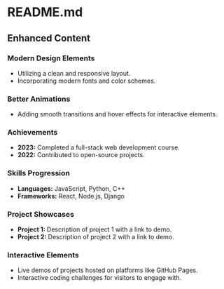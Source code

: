 # README.md

## Enhanced Content

### Modern Design Elements
- Utilizing a clean and responsive layout.
- Incorporating modern fonts and color schemes.

### Better Animations
- Adding smooth transitions and hover effects for interactive elements.

### Achievements
- **2023:** Completed a full-stack web development course.
- **2022:** Contributed to open-source projects.

### Skills Progression
- **Languages:** JavaScript, Python, C++
- **Frameworks:** React, Node.js, Django

### Project Showcases
- **Project 1:** Description of project 1 with a link to demo.
- **Project 2:** Description of project 2 with a link to demo.

### Interactive Elements
- Live demos of projects hosted on platforms like GitHub Pages.
- Interactive coding challenges for visitors to engage with.